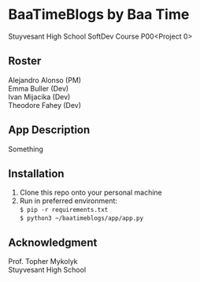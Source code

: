 # BaaTimeBlogs by Baa Time
Stuyvesant High School SoftDev Course P00&lt;Project 0>

## Roster
Alejandro Alonso (PM)<br>
Emma Buller (Dev)<br>
Ivan Mijacika (Dev)<br>
Theodore Fahey (Dev)

## App Description
Something

## Installation
1. Clone this repo onto your personal machine
2. Run in preferred environment: <br>
`$ pip -r requirements.txt` <br>
`$ python3 ~/baatimeblogs/app/app.py`

## Acknowledgment
Prof. Topher Mykolyk <br>
Stuyvesant High School
